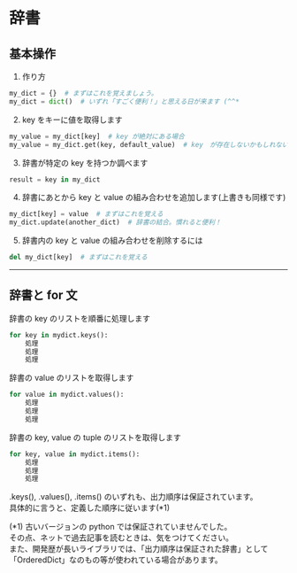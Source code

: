 # 辞書

## 基本操作

1. 作り方

```python
my_dict = {}  # まずはこれを覚えましょう。
my_dict = dict()  # いずれ「すごく便利！」と思える日が来ます (^^*
```

2. key をキーに値を取得します

```python
my_value = my_dict[key]  # key が絶対にある場合
my_value = my_dict.get(key, default_value)  # key　が存在しないかもしれない場合
```

3. 辞書が特定の key を持つか調べます

```python
result = key in my_dict
```

4. 辞書にあとから key と value の組み合わせを追加します(上書きも同様です)

```python
my_dict[key] = value  # まずはこれを覚える
my_dict.update(another_dict)  # 辞書の結合。慣れると便利！
```

5. 辞書内の key と value の組み合わせを削除するには

```python
del my_dict[key]  # まずはこれを覚える
```

***

## 辞書と for 文

辞書の key のリストを順番に処理します

```python
for key in mydict.keys():
    処理
    処理
    処理
```

辞書の value のリストを取得します

```python
for value in mydict.values():
    処理
    処理
    処理
```

辞書の key, value の tuple のリストを取得します

```python
for key, value in mydict.items():
    処理
    処理
    処理
```

.keys(), .values(), .items() のいずれも、出力順序は保証されています。  
具体的に言うと、定義した順序に従います(*1)

(*1)
古いバージョンの python では保証されていませんでした。  
その点、ネットで過去記事を読むときは、気をつけてください。  
また、開発歴が長いライブラリでは、「出力順序は保証された辞書」として「OrderedDict」なのもの等が使われている場合があります。

